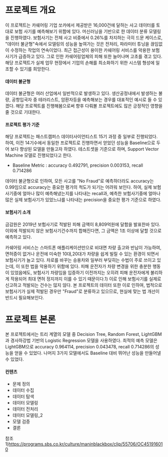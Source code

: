 프로젝트 개요
=================================================
이 프로젝트는 카쉐어링 기업 쏘카에서 제공받은 16,000건에 달하는 사고 데이터를 토대로 보험 사기를 예측해보기 위함에 있다.
머신러닝을 기반으로 한 데이터 분류 모델링을 진행하였다. 
보험사기는 전체 사고 비중에서 0.26%를 차지하는 극히 드문 케이스로, "데이터 불균형"속에서 모델링의 성능을 높여가는 것은 전처리, 파라미터 튜닝을 끊임없이 수정하는 작업의 연속이었다.
최근 접근성이 용이한 카쉐어링 서비스를 악용한 보험사기가 급증하고 있다. 그로 인한 카쉐어링업체의 피해 또한 늘어나며 고초를 겪고 있다. 해당 프로젝트가 실제 업무 현장에서 기업의 손해를 최소화하기 위한 시스템 형성에 일조할 수 있기를 희망한다.

#### 데이터 불균형
데이터 불균형은 여러 산업에서 일반적으로 발생하고 있다. 생산공정내에서 발생하는 불량, 공항입국자 중 테러리스트, 암환자등을 예측해보는 경우를 대표적인 예시로 들 수 있겠다.
해당 프로젝트를 진행해봄으로써 향후 다뤄볼 프로젝트에도 많은 긍정적인 영향을 줄 것으로 기대한다. 

#### 프로젝트 평가 기준
해당 프로젝트는 패스트캠퍼스 데이터사이언티스트 15기 과정 중 일부로 진행되었다. 하여, 이전 14기수에서 동일한 프로젝트로 진행하면서 얻었던 성능을 Baseline으로 두어 보다 향상된 모델을 만들고자 하였다. 
테스트셋을 기준으로 하며, Support Vector Machine 모델로 진행되었다고 한다.
* Baseline Metric : accuracy 0.492791, precision 0.003153, recall 0.714286

데이터 불균형으로 인하여, 모든 사고를 "No Fraud"로 예측하더라도 accuracy는 0.99임으로 accuracy는 중요한 평가의 척도가 되기는 어려워 보인다. 하여, 실제 보험사기중에 얼마나 많이 예측해냈는지를 나타내는 recall과, 예측한 보험사기중에 얼마나 많은 실제 보험사기가 있었느냐를 나타내는 precision을 중요한 평가 기준으로 하였다.

#### 보험사기 소개
금감원은 2019년 보험사기로 적발된 피해 금액이 8,809억원에 달함을 발표한바 있다.
이외에 적발되지 않은 보험사기건수까지 합해진다면, 그 금액은 1조 이상에 달할 것으로 예측하고 있다. 

카쉐어링 서비스는 스마트폰 애플리케이션만으로 비대면 차량 출고와 반납이 가능하여, 면허증이 없거나 운전에 미숙한 10대,20대가 차량을 쉽게 빌릴 수 있는 환경이 되면서 보험사기가 늘고 있다. 
차로를 바꾸는 승용차와 일부러 부딪히는 수법이 주로 쓰이고 있는데, 이 또한 법을 악용하기 위함에 있다.
피해 운전자가 차량 변경을 위한 충분한 행동이 있었음에도, 보험사기 차량임을 입증하기 이전까지는 오히려 피해 운전자에게 불리하게 작용되어 최대 면허 정지까지 이를 수 있기 때문이다.1)
이로 인해 보험사기를 실제로 신고하고 적발되는 건수는 많지 않다. 본 프로젝트의 데이터 또한 이로 인하여, 법적으로 보험사기가 실제 적발된 경우만 "Fraud"로 분류하고 있으므로, 현실에 맞는 법 개선이 반드시 필요해보인다. 

프로젝트 본론
=================================================

본 프로젝트에서는 트리 계열의 모델 중 Decision Tree, Random Forest, LightGBM과 경사하강법 기반의 Logistic Regression 모델을 사용하였다. 최적의 예측 모델은 LightGBM으로 accuracy 0.964114, precision 0.043478, recall 0.714286의 성능을 얻을 수 있었다.
나머지 3가지 모델에서도 Baseline 대비 뛰어난 성능을 만들어낼 수 있었다. 


#### 컨텐츠
* 문제 정의
* 데이터 수집
* 데이터 탐색
* 데이터 모델링
* 데이터 전처리
* 데이터 모델링_2
* 모델 검증
* 결론


참조
1)https://programs.sbs.co.kr/culture/maninblackbox/clip/55706/OC451916010
